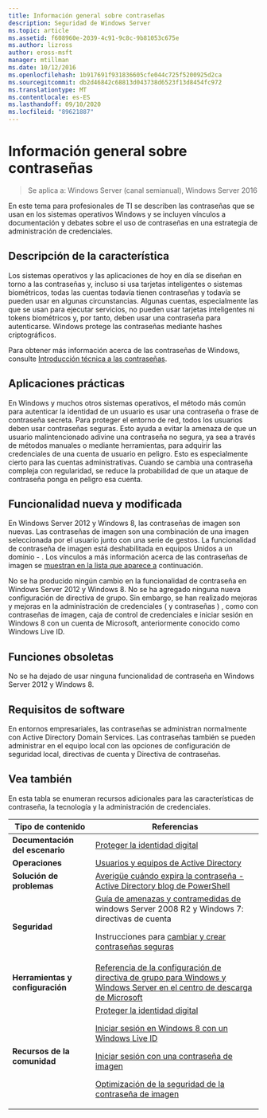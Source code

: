 ```yaml
---
title: Información general sobre contraseñas
description: Seguridad de Windows Server
ms.topic: article
ms.assetid: f608960e-2039-4c91-9c8c-9b81053c675e
ms.author: lizross
author: eross-msft
manager: mtillman
ms.date: 10/12/2016
ms.openlocfilehash: 1b917691f931836605cfe044c725f5200925d2ca
ms.sourcegitcommit: db2d46842c68813d043738d6523f13d8454fc972
ms.translationtype: MT
ms.contentlocale: es-ES
ms.lasthandoff: 09/10/2020
ms.locfileid: "89621887"
---
```

# <a name="passwords-overview"></a>Información general sobre contraseñas

>Se aplica a: Windows Server (canal semianual), Windows Server 2016

En este tema para profesionales de TI se describen las contraseñas que se usan en los sistemas operativos Windows y se incluyen vínculos a documentación y debates sobre el uso de contraseñas en una estrategia de administración de credenciales.

## <a name="feature-description"></a><a name="BKMK_OVER"></a>Descripción de la característica
Los sistemas operativos y las aplicaciones de hoy en día se diseñan en torno a las contraseñas y, incluso si usa tarjetas inteligentes o sistemas biométricos, todas las cuentas todavía tienen contraseñas y todavía se pueden usar en algunas circunstancias. Algunas cuentas, especialmente las que se usan para ejecutar servicios, no pueden usar tarjetas inteligentes ni tokens biométricos y, por tanto, deben usar una contraseña para autenticarse. Windows protege las contraseñas mediante hashes criptográficos.

Para obtener más información acerca de las contraseñas de Windows, consulte [Introducción técnica a las contraseñas](/previous-versions/windows/it-pro/windows-server-2008-R2-and-2008/hh994558(v=ws.10)).

## <a name="practical-applications"></a><a name="BKMK_APP"></a>Aplicaciones prácticas
En Windows y muchos otros sistemas operativos, el método más común para autenticar la identidad de un usuario es usar una contraseña o frase de contraseña secreta. Para proteger el entorno de red, todos los usuarios deben usar contraseñas seguras. Esto ayuda a evitar la amenaza de que un usuario malintencionado adivine una contraseña no segura, ya sea a través de métodos manuales o mediante herramientas, para adquirir las credenciales de una cuenta de usuario en peligro. Esto es especialmente cierto para las cuentas administrativas. Cuando se cambia una contraseña compleja con regularidad, se reduce la probabilidad de que un ataque de contraseña ponga en peligro esa cuenta.

## <a name="new-and-changed-functionality"></a><a name="BKMK_NEW"></a>Funcionalidad nueva y modificada
En Windows Server 2012 y Windows 8, las contraseñas de imagen son nuevas. Las contraseñas de imagen son una combinación de una imagen seleccionada por el usuario junto con una serie de gestos. La funcionalidad de contraseña de imagen está deshabilitada en equipos Unidos a un dominio \- . Los vínculos a más información acerca de las contraseñas de imagen se [muestran en la lista que aparece a](#BKMK_LINKS) continuación.

No se ha producido ningún cambio en la funcionalidad de contraseña en Windows Server 2012 y Windows 8. No se ha agregado ninguna nueva configuración de directiva de grupo. Sin embargo, se han realizado mejoras y mejoras en la administración de credenciales \( y contraseñas \) , como con contraseñas de imagen, caja de control de credenciales e iniciar sesión en Windows 8 con un cuenta de Microsoft, anteriormente conocido como Windows Live ID.

## <a name="deprecated-functionality"></a><a name="BKMK_DEP"></a>Funciones obsoletas
No se ha dejado de usar ninguna funcionalidad de contraseña en Windows Server 2012 y Windows 8.

## <a name="software-requirements"></a><a name="BKMK_SOFT"></a>Requisitos de software
En entornos empresariales, las contraseñas se administran normalmente con Active Directory Domain Services. Las contraseñas también se pueden administrar en el equipo local con las opciones de configuración de seguridad local, directivas de cuenta y Directiva de contraseñas.

## <a name="see-also"></a><a name="BKMK_LINKS"></a>Vea también
En esta tabla se enumeran recursos adicionales para las características de contraseña, la tecnología y la administración de credenciales.

|Tipo de contenido|Referencias|
|--------|-------|
|**Documentación del escenario**|[Proteger la identidad digital](https://blogs.msdn.com/b/b8/archive/2011/12/14/protecting-your-digital-identity.aspx)|
|**Operaciones**|[Usuarios y equipos de Active Directory](/previous-versions/windows/it-pro/windows-server-2008-R2-and-2008/cc754217(v=ws.11))|
|**Solución de problemas**|[Averigüe cuándo expira la contraseña \- Active Directory blog de PowerShell](https://blogs.msdn.com/b/adpowershell/archive/2010/08/09/9970198.aspx)|
|**Seguridad**| [Guía de amenazas y contramedidas de](/previous-versions/windows/it-pro/windows-server-2008-R2-and-2008/hh125920(v=ws.10)) windows Server 2008 R2 y Windows 7: directivas de cuenta<p>Instrucciones para [cambiar y crear contraseñas seguras](https://www.microsoft.com/security/online-privacy/passwords-create.aspx)|
|**Herramientas y configuración**|[Referencia de la configuración de directiva de grupo para Windows y Windows Server en el centro de descarga de Microsoft](https://www.microsoft.com/download/en/details.aspx?amp;displaylang=en&displaylang=en&id=25250)|
|**Recursos de la comunidad**|[Proteger la identidad digital](https://blogs.msdn.com/b/b8/archive/2011/12/14/protecting-your-digital-identity.aspx)<p>[Iniciar sesión en Windows 8 con un Windows Live ID](https://blogs.msdn.com/b/b8/archive/2011/09/26/signing-in-to-windows-8-with-a-windows-live-id.aspx)<p>[Iniciar sesión con una contraseña de imagen](/archive/blogs/b8/signing-in-with-a-picture-password)<p>[Optimización de la seguridad de la contraseña de imagen](/archive/blogs/b8/optimizing-picture-password-security)|